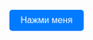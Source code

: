 <!DOCTYPE html>
<html lang="en">
<head>
<meta charset="UTF-8">
<meta name="viewport" content="width=device-width, initial-scale=1.0">
<title>Пример кнопки</title>
<style>
  .button {
    display: inline-block;
    padding: 10px 20px;
    background-color: #007bff;
    color: #fff;
    border: none;
    border-radius: 5px;
    cursor: pointer;
    font-size: 16px;
    text-align: center;
    text-decoration: none;
  }
</style>
</head>
<body>

<button class="button" onclick="alert('Вы нажали на кнопку!')">Нажми меня</button>

</body>
</html>
